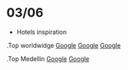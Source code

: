 # 03/06

- Hotels inspiration

.Top worldwidge
[Google](https://nineorchard.com/)
[Google](https://www.jumeirah.com/en)
[Google](https://www.cashelpalacehotel.ie/)

.Top Medellin
[Google](https://www.thecharlee.com/en/thecharlee/)
[Google](https://marqueemedellin.com/)